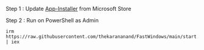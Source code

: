 Step 1 : Update [App-Installer](https://apps.microsoft.com/store/detail/app-installer/9NBLGGH4NNS1) from Microsoft Store

Step 2 : Run on PowerShell as Admin
```
irm https://raw.githubusercontent.com/thekarananand/FastWindows/main/start.ps1 | iex

```
